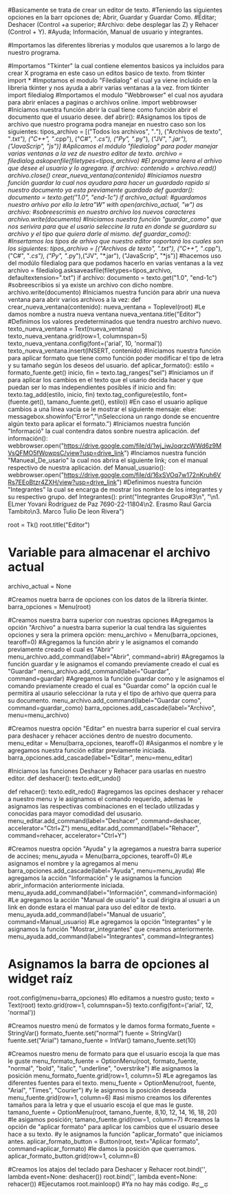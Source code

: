 #Basicamente se trata de crear un editor de texto.
#Teniendo las siguientes opciones en la barr opciones de; Abrir, Guardar y Guardar Como.
#Editar; Deshacer (Control +a superior; 
#Archivo: debe desplegar las Z) y Rehacer (Control + Y).
#Ayuda; Información, Manual de usuario y integrantes.

#Importamos las diferentes librerias y modulos que usaremos a lo largo de nuestro programa.

#Importamos "Tkinter" la cual contiene elementos basicos ya incluidos para crear X programa en este caso un editos basico de texto.
from tkinter import *
#Impotamos el modulo "Filedialog" el cual ya viene incluido en la libreria tkinter y nos ayuda a abrir varias ventanas a la vez.
from tkinter import filedialog
#Importamos el modulo "Webbrowser" el cual nos ayudara para abrir enlaces a paginas o archivos online.
import webbrowser
#Iniciamos nuestra función abrir la cual tiene como función abrir el documento que el usuario desee.
def abrir():
    #Asignamos los tipos de archivo que nuestro programa podra manejar en nuestro caso son los siguientes:
    tipos_archivo = [("Todos los archivos", "*.*"), ("Archivos de texto", "*.txt"), ("C++", "*.cpp"), ("C#", "*.cs"), ("Py", "*.py"), ("JV", "*.jar"), ("JavaScrip", "*js")]
    #Aplicamos el módulo "filedialog" para poder manejar varias ventanas a la vez de nuestro editor de texto.
    archivo = filedialog.askopenfile(filetypes=tipos_archivo)
    #El programa leera el arhivo que desee el usuario y lo agregara.
    if archivo:
        contenido = archivo.read()
        archivo.close()
        crear_nueva_ventana(contenido)
#Iniciamos nuestra función guardar la cual nos ayudara para hacer un guardado rapido si nuestro documento ya esta previamente guardado
def guardar():
    documento = texto.get("1.0", "end-1c")
    if archivo_actual:
#guardamos nuestro arhivo por ello la letra"W"
        with open(archivo_actual, "w") as archivo:
#sobreescrimis en nuestro archivo los nuevos caracteres
            archivo.write(documento)
#Iniciamos nuestra función "guardar_como" que nos serivira para que el usario seleccine la ruta en donde se guardara su archivo y el tipo que quiera darle al mismo.
def guardar_como():
    #Insertamos los tipos de arhivo que nuestro editor soportará los cuales son los siguientes:
    tipos_archivo = [("Archivos de texto", "*.txt"), ("C++", "*.cpp"), ("C#", "*.cs"), ("Py", "*.py"),("JV", "*.jar"), ("JavaScrip", "*js")]
    #hacemos uso del modúlo filedialog para que podamos hacerlo en varias ventanas a la vez
    archivo = filedialog.asksaveasfile(filetypes=tipos_archivo, defaultextension=".txt")
    if archivo:
        documento = texto.get("1.0", "end-1c")
        #sobreescribios si ya existe un archivo con dicho nombre.
        archivo.write(documento)
#Iniciamos nuestra función para abrir una nueva ventana para abrir varios archivos a la vez:
def crear_nueva_ventana(contenido):
    nueva_ventana = Toplevel(root)
#Le damos nombre a nustra nueva ventana
    nueva_ventana.title("Editor")
#Definimos los valores predeterminados que tendra nuestro archivo nuevo.
    texto_nueva_ventana = Text(nueva_ventana)
    texto_nueva_ventana.grid(row=1, columnspan=5)
    texto_nueva_ventana.config(font=('arial', 10, 'normal'))
    texto_nueva_ventana.insert(INSERT, contenido)
#Iniciamos nuestra función para aplicar formato que tiene como función poder modificar el tipo de letra y su tamaño según los deseos del usuario.
def aplicar_formato():
    estilo = formato_fuente.get()
    inicio, fin = texto.tag_ranges("sel")
#Iniciamos un if para aplicar los cambios en el texto que el usario decida hacer y que puedan ser lo mas independientes posibles
    if inicio and fin:
        texto.tag_add(estilo, inicio, fin)
        texto.tag_configure(estilo, font=(fuente.get(), tamano_fuente.get(), estilo))
    #En caso el usuario aplique cambios a una linea vacía se le mostrar el siguiente mensaje:
    else:
        messagebox.showinfo("Error","\nSelecciona un rango donde se encuentre algún texto para aplicar el formato.")
#Iniciamos nuestra función "Informació" la cual contendra datos sonbre nuestra aplicación.
def información():
    webbrowser.open("https://drive.google.com/file/d/1wj_iwJoqrzcWWd6z9MVsQFMO5fWowpsC/view?usp=drive_link")
#Inciamos nuestra función "Manueal_De_usario" la cual nos abrira el siguiente link; con el manual respectivo de nuestra aplicación.
def Manual_usuario():
    webbrowser.open("https://drive.google.com/file/d/16xSVOq7w172nKruh6VRs7EEoBtzr4ZXH/view?usp=drive_link")
#Definimos nuestra función "Integrantes" la cual se encarga de mostrar los nombre de los integrantes y su respectivo grupo.
def Integrantes():
    print("Integrantes Grupo#3\n", "\n1. ELmer Yovani Rodríguez de Paz 7690-22-11804\n2. Erasmo Raul Garcia Tambito\n3. Marco Tulio De leon Rivera")

root = Tk()
root.title("Editor")

# Variable para almacenar el archivo actual
archivo_actual = None

#Creamos nuetra barra de opciones con los datos de la libreria tkinter. 
barra_opciones = Menu(root)

#Creamos nuestra barra superior con nuestras opciones
#Agregamos la opción "Archivo" a nuestra barra superior la cual tendra las siguientes opciones y sera la primera opción:
menu_archivo = Menu(barra_opciones, tearoff=0)
#Agregamos la función abrir y le asignamos el comando previamente creado el cual es "Abrir"
menu_archivo.add_command(label="Abrir", command=abrir)
#Agregamos la función guardar y le asignamos el comando previamente creado el cual es "Guardar"
menu_archivo.add_command(label="Guardar", command=guardar)
#Agregamos la función guardar como y le asignamos el comando previamente creado el cual es "Guardar como" la opción cual le permitira al usaurio selecciónar la ruta y el tipo de arhivo que querra para su documento.
menu_archivo.add_command(label="Guardar como", command=guardar_como)
barra_opciones.add_cascade(label="Archivo", menu=menu_archivo)

#Creamos nuestra opción "Editar" en nuestra barra superior el cual servira para deshacer y rehacer acciónes dentro de nuestro documento.
menu_editar = Menu(barra_opciones, tearoff=0)
#Asiganmos el nombre y le agregamos nuestra función editar previamente iniciada.
barra_opciones.add_cascade(label="Editar", menu=menu_editar)

#Iniciamos las funciones Deshacer y Rehacer para usarlas en nuestro editor.
def deshacer():
    texto.edit_undo()

def rehacer():
    texto.edit_redo()
#agregamos las opcines deshacer y rehacer a nuestro menu y le asignamos el comando requerido, ademas le asignamos las respectivas combinaciones en el teclado utilizadas y conocidas para mayor comodidad del ususario.
menu_editar.add_command(label="Deshacer", command=deshacer, accelerator="Ctrl+Z")
menu_editar.add_command(label="Rehacer", command=rehacer, accelerator="Ctrl+Y")

#Creamos nuestra opción "Ayuda" y la agregamos a nuestra barra superior de accines;
menu_ayuda = Menu(barra_opciones, tearoff=0)
#Le asignamos el nombre y la agregamos al menu
barra_opciones.add_cascade(label="Ayuda", menu=menu_ayuda)
#le agregamos la acción "Información" y le asignamos la funcion abrir_información anteriormente iniciada.
menu_ayuda.add_command(label="Información", command=información)
#Le agregamos la acción "Manual de usuario" la cual dirigira al usuari a un link en donde estara el manual para uso del editor de texto.
menu_ayuda.add_command(label="Manual de usuario", command=Manual_usuario)
#Le agregamos la opción "Integrantes" y le asignamos la función "Mostrar_integrantes" que creamos anteriormente.
menu_ayuda.add_command(label="Integrantes", command=Integrantes)

# Asignamos la barra de opciones al widget raíz
root.config(menu=barra_opciones)
#lo editamos a nuestro gusto;
texto = Text(root)
texto.grid(row=1, columnspan=5)
texto.config(font=('arial', 12, 'normal'))

#Creamos nuestro menú de formatos y le damos forma
formato_fuente = StringVar()
formato_fuente.set("normal")
fuente = StringVar()
fuente.set("Arial")
tamano_fuente = IntVar()
tamano_fuente.set(10)

#Creamos nuestro menu de formato para que el usuario escoja la que mas le guste
menu_formato_fuente = OptionMenu(root, formato_fuente, "normal", "bold", "italic", "underline", "overstrike")
#le asignamos la posición
menu_formato_fuente.grid(row=1, column=5)
#Le agregamos las diferentes fuentes para el texto.
menu_fuente = OptionMenu(root, fuente, "Arial", "Times", "Courier")
#y le asignmos la posición deseada
menu_fuente.grid(row=1, column=6)
#asi mismo creamos los diferentes tamaños para la letra y que el usuario escoja el que mas le guste.
tamano_fuente = OptionMenu(root, tamano_fuente, 8,10, 12, 14, 16, 18, 20)
#le asigamos posición;
tamano_fuente.grid(row=1, column=7)
#creamos la opción de "aplicar formato" para aplicar los cambios que el usuario desee hace a su texto.
#y le asignamos la función "aplicar_formato" que iniciamos antes.
aplicar_formato_button = Button(root, text="Aplicar formato", command=aplicar_formato)
#le damos la posición que querramos.
aplicar_formato_button.grid(row=1, column=8)

#Creamos los atajos del teclado para Deshacer y Rehacer
root.bind('<Control-z>', lambda event=None: deshacer())
root.bind('<Control-y>', lambda event=None: rehacer())
#Ejecutamos
root.mainloop()
#Ya no hay más codigo.
#ಥ⁠‿⁠ಥ
